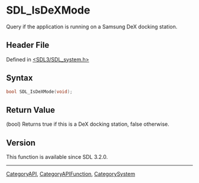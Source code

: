 # SDL_IsDeXMode

Query if the application is running on a Samsung DeX docking station.

## Header File

Defined in [<SDL3/SDL_system.h>](https://github.com/libsdl-org/SDL/blob/main/include/SDL3/SDL_system.h)

## Syntax

```c
bool SDL_IsDeXMode(void);
```

## Return Value

(bool) Returns true if this is a DeX docking station, false otherwise.

## Version

This function is available since SDL 3.2.0.





----
[CategoryAPI](CategoryAPI), [CategoryAPIFunction](CategoryAPIFunction), [CategorySystem](CategorySystem)

